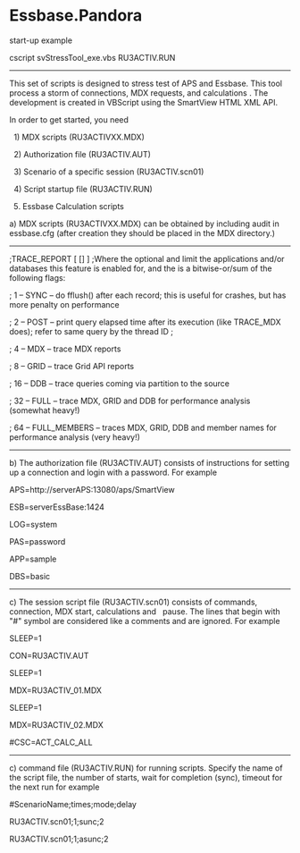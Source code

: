 # Essbase.Pandora 
 

start-up example

 cscript svStressTool_exe.vbs RU3ACTIV.RUN

 ------------------
This set of scripts is designed to  stress test of APS and Essbase. This tool process  a storm of connections, MDX requests, and calculations . The development is created in VBScript using the SmartView HTML XML API.

In order to get started, you need

  1) MDX scripts (RU3ACTIVХХ.MDX)
  
  2) Authorization file (RU3ACTIV.AUT)
  
  3) Scenario of a specific session (RU3ACTIV.scn01)
  
  4) Script startup file (RU3ACTIV.RUN)
  
  5) Essbase Calculation scripts 
 
 
a) MDX scripts (RU3ACTIVХХ.MDX) can be obtained by including audit in essbase.cfg (after creation they should be placed in the MDX directory.)
 
 ------------------
;TRACE_REPORT [<appname> [<dbname>] ] <number>
;Where the optional <appname> and <dbname> limit the applications and/or databases this feature is enabled for, and the <number> is a bitwise-or/sum of the following flags:
  
;    1 – SYNC – do fflush() after each record; this is useful for crashes, but has more penalty on performance

;    2 – POST – print query elapsed time after its execution (like TRACE_MDX does); refer to same query by the thread ID ;

;    4 – MDX – trace MDX reports

;    8 – GRID – trace Grid API reports

;    16 – DDB – trace queries coming via partition to the source

;    32 – FULL – trace MDX, GRID and DDB for performance analysis (somewhat heavy!)

;    64 – FULL_MEMBERS – traces MDX, GRID, DDB and member names for performance analysis (very heavy!)

  ------------------
 
b) The authorization file  (RU3ACTIV.AUT)  consists of instructions for setting up a connection and login with a password. For example

APS=http://serverAPS:13080/aps/SmartView

ESB=serverEssBase:1424

LOG=system

PAS=password

APP=sample

DBS=basic

 ------------------
c) The session script file (RU3ACTIV.scn01) consists of commands, connection, MDX start, calculations and
  pause. The lines that begin with "#" symbol are considered like a comments and are ignored. For example
 
SLEEP=1

CON=RU3ACTIV.AUT

SLEEP=1

MDX=RU3ACTIV_01.MDX

SLEEP=1

MDX=RU3ACTIV_02.MDX

#CSC=ACT_CALC_ALL

 ------------------

c) command file (RU3ACTIV.RUN) for running scripts. Specify the name of the script file, the number of starts, wait for completion (sync), timeout for the next run
for example

#ScenarioName;times;mode;delay

RU3ACTIV.scn01;1;sunc;2

RU3ACTIV.scn01;1;asunc;2

  
